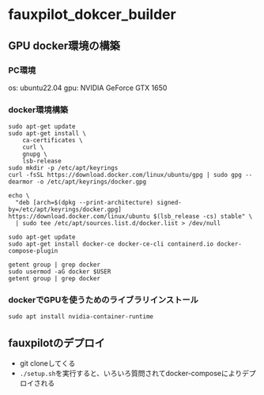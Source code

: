 # fauxpilot_dokcer_builder

## GPU docker環境の構築

### PC環境

os: ubuntu22.04
gpu: NVIDIA GeForce GTX 1650

### docker環境構築

```shell
sudo apt-get update
sudo apt-get install \
    ca-certificates \
    curl \
    gnupg \
    lsb-release
sudo mkdir -p /etc/apt/keyrings
curl -fsSL https://download.docker.com/linux/ubuntu/gpg | sudo gpg --dearmor -o /etc/apt/keyrings/docker.gpg

echo \
  "deb [arch=$(dpkg --print-architecture) signed-by=/etc/apt/keyrings/docker.gpg] https://download.docker.com/linux/ubuntu $(lsb_release -cs) stable" \
  | sudo tee /etc/apt/sources.list.d/docker.list > /dev/null

sudo apt-get update
sudo apt-get install docker-ce docker-ce-cli containerd.io docker-compose-plugin

getent group | grep docker
sudo usermod -aG docker $USER
getent group | grep docker
```

### dockerでGPUを使うためのライブラリインストール

```shell
sudo apt install nvidia-container-runtime
```

## fauxpilotのデプロイ

- git cloneしてくる
- `./setup.sh`を実行すると、いろいろ質問されてdocker-composeによりデプロイされる
